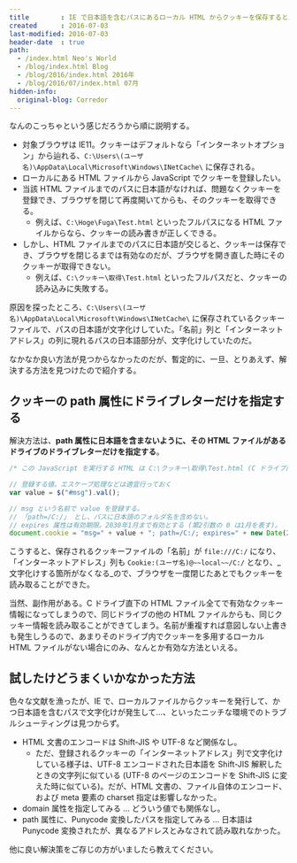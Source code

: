 ```yaml
---
title        : IE で日本語を含むパスにあるローカル HTML からクッキーを保存すると保存されたクッキーを取得できない件
created      : 2016-07-03
last-modified: 2016-07-03
header-date  : true
path:
  - /index.html Neo's World
  - /blog/index.html Blog
  - /blog/2016/index.html 2016年
  - /blog/2016/07/index.html 07月
hidden-info:
  original-blog: Corredor
---
```


なんのこっちゃという感じだろうから順に説明する。

- 対象ブラウザは IE11。クッキーはデフォルトなら「インターネットオプション」から辿れる、`C:\Users\(ユーザ名)\AppData\Local\Microsoft\Windows\INetCache\` に保存される。
- ローカルにある HTML ファイルから JavaScript でクッキーを登録したい。
- 当該 HTML ファイルまでのパスに日本語がなければ、問題なくクッキーを登録でき、ブラウザを閉じて再度開いてからも、そのクッキーを取得できる。
  - 例えば、`C:\Hoge\Fuga\Test.html` といったフルパスになる HTML ファイルからなら、クッキーの読み書きが正しくできる。
- しかし、HTML ファイルまでのパスに日本語が交じると、クッキーは保存でき、ブラウザを閉じるまでは有効なのだが、ブラウザを開き直した時にそのクッキーが取得できない。
  - 例えば、`C:\クッキー\取得\Test.html` といったフルパスだと、クッキーの読み込みに失敗する。

原因を探ったところ、`C:\Users\(ユーザ名)\AppData\Local\Microsoft\Windows\INetCache\` に保存されているクッキーファイルで、パスの日本語が文字化けしていた。「名前」列と「インターネットアドレス」の列に現れるパスの日本語部分が、文字化けしていたのだ。

なかなか良い方法が見つからなかったのだが、暫定的に、一旦、とりあえず、解決する方法を見つけたので紹介する。

## クッキーの path 属性にドライブレターだけを指定する

解決方法は、**path 属性に日本語を含まないように、その HTML ファイルがあるドライブのドライブレターだけを指定する**。

```javascript
/* この JavaScript を実行する HTML は C:\クッキー\取得\Test.html (C ドライブ内) であると仮定する */

// 登録する値。エスケープ処理などは適宜行っておく
var value = $("#msg").val();

// msg という名前で value を登録する。
// 「path=/C:/」 とし、パスに日本語のフォルダ名を含めない。
// expires 属性は有効期限。2030年1月まで有効とする (第2引数の 0 は1月を表す)。
document.cookie = "msg=" + value + "; path=/C:/; expires=" + new Date(2030, 0).toUTCString();
```

こうすると、保存されるクッキーファイルの「名前」が `file:///C:/` になり、「インターネットアドレス」列も `Cookie:(ユーザ名)@~~local~~/C:/` となり、_文字化けする箇所がなくなる_ので、ブラウザを一度閉じたあとでもクッキーを読み取ることができた。

当然、副作用がある。C ドライブ直下の HTML ファイル全てで有効なクッキー情報になってしまうので、同じドライブの他の HTML ファイルからも、同じクッキー情報を読み取ることができてしまう。名前が重複すれば意図しない上書きも発生しうるので、あまりそのドライブ内でクッキーを多用するローカル HTML ファイルがない場合にのみ、なんとか有効な方法といえる。

## 試したけどうまくいかなかった方法

色々な文献を漁ったが、IE で、ローカルファイルからクッキーを発行して、かつ日本語を含むパスで文字化けが発生して…、といったニッチな環境でのトラブルシューティングは見つからず。

- HTML 文書のエンコードは Shift-JIS や UTF-8 など関係なし。
  - ただ、登録されるクッキーの「インターネットアドレス」列で文字化けしている様子は、UTF-8 エンコードされた日本語を Shift-JIS 解釈したときの文字列に似ている (UTF-8 のページのエンコードを Shift-JIS に変えた時に似ている)。だが、HTML 文書の、ファイル自体のエンコード、および meta 要素の charset 指定は影響しなかった。
- domain 属性を指定してみる … どういう値でも関係なし。
- path 属性に、Punycode 変換したパスを指定してみる … 日本語は Punycode 変換されたが、異なるアドレスとみなされて読み取れなかった。

他に良い解決策をご存じの方がいましたら教えてください。
